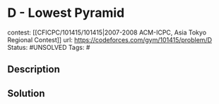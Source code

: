 # D - Lowest Pyramid

contest: [[CFICPC/101415/101415|2007-2008 ACM-ICPC, Asia Tokyo Regional Contest]]
url: https://codeforces.com/gym/101415/problem/D
Status: #UNSOLVED
Tags: #

## Description

## Solution

